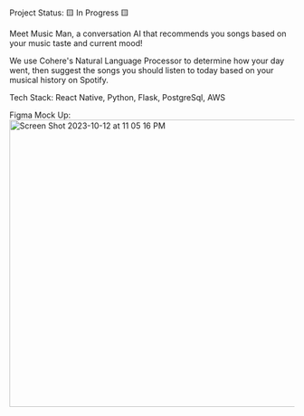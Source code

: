 Project Status: 🟨 In Progress 🟨

Meet Music Man, a conversation AI that recommends you songs based on your music taste and current mood!

We use Cohere's Natural Language Processor to determine how your day went, then suggest the songs you should listen to today based on your musical history on Spotify.

Tech Stack: React Native, Python, Flask, PostgreSql, AWS

Figma Mock Up:
<img width="508" alt="Screen Shot 2023-10-12 at 11 05 16 PM" src="https://github.com/danalzhang/MusicMan/assets/97569011/15835d9b-bcd4-49f9-8ae6-70444cc47535">
